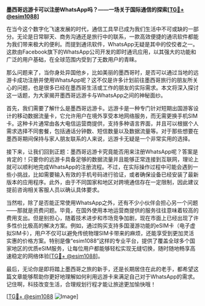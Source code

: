 **墨西哥远游卡可以注册WhatsApp吗？——一场关于国际通信的探索[[TG💪+ @esim1088](https://t.me/s/esim1088)]**

在当今这个数字化飞速发展的时代，通信工具早已成为我们生活中不可或缺的一部分。无论是日常聊天、商务沟通还是旅行中的联系，一款高效便捷的通讯软件都能为我们带来极大的便利。而提到通讯软件，WhatsApp无疑是其中的佼佼者之一。这款由Facebook旗下的WhatsApp公司开发的即时通讯应用，以其强大的功能和广泛的用户基础，在全球范围内受到了无数用户的青睐。

那么问题来了，当你身处异国他乡，比如美丽的墨西哥时，是否可以通过当地的远游卡成功注册并使用WhatsApp呢？这不仅是许多计划前往墨西哥旅行的朋友所关心的问题，也是很多已经在墨西哥生活或工作的朋友的实际需求。本文将深入探讨这一话题，为大家揭开墨西哥远游卡与WhatsApp之间的神秘面纱。

首先，我们需要了解什么是墨西哥远游卡。远游卡是一种专门针对短期出国游客设计的移动数据流量卡，它允许用户在境外享受本地网络服务，而无需更换手机SIM卡。这种卡片通常由各大电信运营商提供，支持多种语言界面，并且可以根据个人需求选择不同套餐，包括通话分钟数、短信数量以及数据流量等。对于那些想要在墨西哥期间保持与家人朋友联系的人来说，远游卡无疑是一个非常实用的选择。

接下来，让我们回到正题：墨西哥远游卡究竟能否用来注册WhatsApp呢？答案是肯定的！只要你的远游卡具备足够的数据流量并且能够正常连接到互联网，理论上就可以顺利地完成WhatsApp的注册流程。不过，在实际操作过程中可能会遇到一些小挑战，比如需要输入有效的手机号码进行验证，或者确保设备已经安装了最新版本的应用程序。此外，由于不同国家和地区对跨境通信存在一定限制，因此建议提前咨询相关客服人员以确认具体要求。

当然啦，除了是否能正常使用WhatsApp之外，还有不少小伙伴会担心另一个问题——那就是资费问题。毕竟，在国外使用本地运营商提供的服务往往意味着较高的费用支出。但是别担心，随着技术进步和市场竞争加剧，现在市面上已经出现了许多性价比极高的解决方案。例如，通过购买支持多国漫游功能的eSIM卡（电子虚拟SIM卡），用户不仅可以避免传统物理SIM卡带来的麻烦，还能享受到更加灵活实惠的价格方案。特别是像“esim1088”这样的专业平台，提供了覆盖全球多个国家地区的优质eSIM服务，让每位用户都能够轻松实现无缝切换，随时随地畅享高速稳定的网络体验[[TG💪+ @esim1088](https://t.me/s/esim1088)]。

最后，无论你是即将踏上墨西哥之旅的新手，还是长期居住在此的老手，都希望这篇文章能够帮助你更好地理解如何利用远游卡来满足自己对于WhatsApp的需求。记住啊，科技改变生活，合理规划行程才能让旅途更加愉快哦！

[[TG💪+ @esim1088](https://t.me/s/esim1088) ![Image](https://i.postimg.cc/4NQfJmqS/Snipaste-2025-05-13-00-14-12.png)]